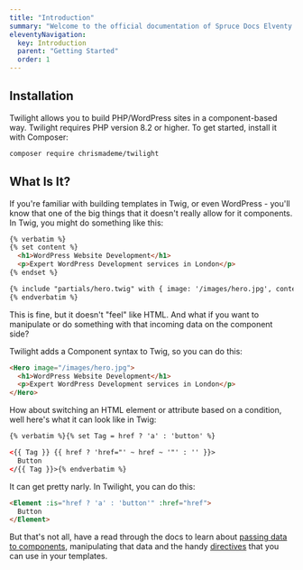 ```yaml
---
title: "Introduction"
summary: "Welcome to the official documentation of Spruce Docs Elventy theme. A small template that you can use to document any of your projects."
eleventyNavigation:
  key: Introduction
  parent: "Getting Started"
  order: 1
---
```


## Installation

Twilight allows you to build PHP/WordPress sites in a component-based way.
Twilight requires PHP version 8.2 or higher. To get started, install it with Composer:

```bash
composer require chrismademe/twilight
```

## What Is It?

If you're familiar with building templates in Twig, or even WordPress - you'll know that one of the big things that it doesn't really allow for it components. In Twig, you might do something like this:

```html
{% verbatim %}
{% set content %}
  <h1>WordPress Website Development</h1>
  <p>Expert WordPress Development services in London</p>
{% endset %}

{% include "partials/hero.twig" with { image: '/images/hero.jpg', content: content } %}
{% endverbatim %}
```

This is fine, but it doesn't "feel" like HTML. And what if you want to manipulate or do something with that incoming data on the component side?

Twilight adds a Component syntax to Twig, so you can do this:

```html
<Hero image="/images/hero.jpg">
  <h1>WordPress Website Development</h1>
  <p>Expert WordPress Development services in London</p>
</Hero>
```

How about switching an HTML element or attribute based on a condition, well here's what it can look like in Twig:

```html
{% verbatim %}{% set Tag = href ? 'a' : 'button' %}

<{{ Tag }} {{ href ? 'href="' ~ href ~ '"' : '' }}>
  Button
</{{ Tag }}>{% endverbatim %}
```

It can get pretty narly. In Twilight, you can do this:

```html
<Element :is="href ? 'a' : 'button'" :href="href">
  Button
</Element>
```

But that's not all, have a read through the docs to learn about <a href="/components/passing-data-to-components/">passing data to components</a>, manipulating that data and the handy <a href="/syntax/directives/">directives</a> that you can use in your templates.